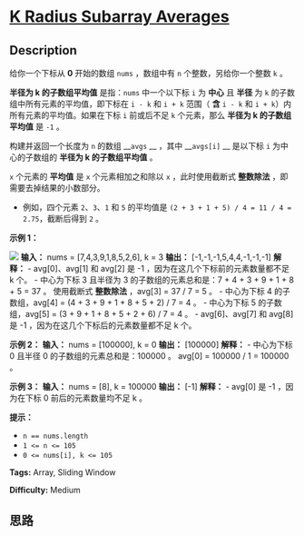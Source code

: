 # [K Radius Subarray Averages][title]

## Description

给你一个下标从 **0** 开始的数组 `nums` ，数组中有 `n` 个整数，另给你一个整数 `k` 。

**半径为 k 的子数组平均值** 是指：`nums` 中一个以下标 `i` 为 **中心** 且 **半径** 为 `k`
的子数组中所有元素的平均值，即下标在 `i - k` 和 `i + k` 范围（ **含** `i - k` 和 `i +
k`）内所有元素的平均值。如果在下标 `i` 前或后不足 `k` 个元素，那么 **半径为 k 的子数组平均值** 是 `-1` 。

构建并返回一个长度为 `n` 的数组 __`avgs` __ ，其中 __`avgs[i]` __ 是以下标 `i` 为中心的子数组的 **半径为 k
的子数组平均值** 。

`x` 个元素的 **平均值** 是 `x` 个元素相加之和除以 `x` ，此时使用截断式 **整数除法** ，即需要去掉结果的小数部分。

  * 例如，四个元素 `2`、`3`、`1` 和 `5` 的平均值是 `(2 + 3 + 1 + 5) / 4 = 11 / 4 = 2.75`，截断后得到 `2` 。



**示例 1：**

![](https://assets.leetcode.com/uploads/2021/11/07/eg1.png)
            **输入：** nums = [7,4,3,9,1,8,5,2,6], k = 3    **输出：** [-1,-1,-1,5,4,4,-1,-1,-1]    **解释：**    - avg[0]、avg[1] 和 avg[2] 是 -1 ，因为在这几个下标前的元素数量都不足 k 个。    - 中心为下标 3 且半径为 3 的子数组的元素总和是：7 + 4 + 3 + 9 + 1 + 8 + 5 = 37 。      使用截断式 **整数除法** ，avg[3] = 37 / 7 = 5 。    - 中心为下标 4 的子数组，avg[4] = (4 + 3 + 9 + 1 + 8 + 5 + 2) / 7 = 4 。    - 中心为下标 5 的子数组，avg[5] = (3 + 9 + 1 + 8 + 5 + 2 + 6) / 7 = 4 。    - avg[6]、avg[7] 和 avg[8] 是 -1 ，因为在这几个下标后的元素数量都不足 k 个。    

**示例 2：**
            **输入：** nums = [100000], k = 0    **输出：** [100000]    **解释：**    - 中心为下标 0 且半径 0 的子数组的元素总和是：100000 。      avg[0] = 100000 / 1 = 100000 。    

**示例 3：**
            **输入：** nums = [8], k = 100000    **输出：** [-1]    **解释：**    - avg[0] 是 -1 ，因为在下标 0 前后的元素数量均不足 k 。    



**提示：**

  * `n == nums.length`
  * `1 <= n <= 105`
  * `0 <= nums[i], k <= 105`


**Tags:** Array, Sliding Window

**Difficulty:** Medium

## 思路

[title]: https://leetcode-cn.com/problems/k-radius-subarray-averages
